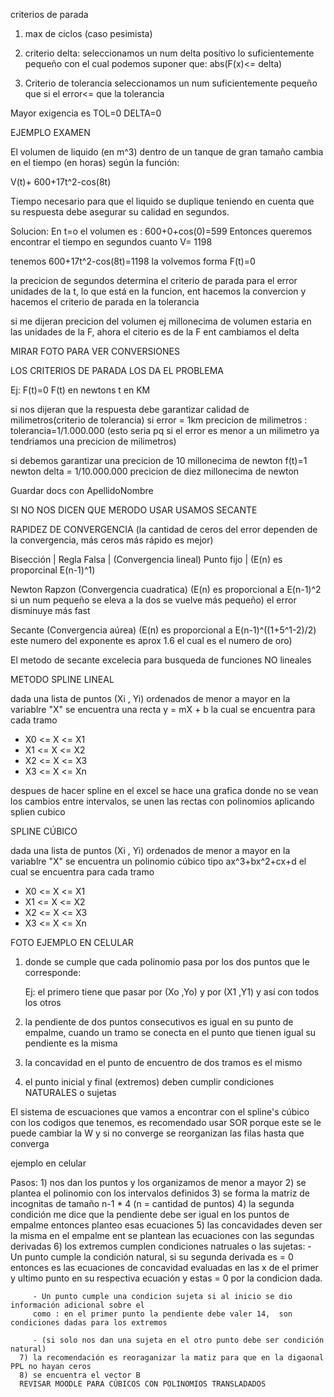  
criterios de parada

1. max de ciclos (caso pesimista)

2. criterio delta: 
 seleccionamos un num delta posítivo lo suficientemente pequeño 
 con el cual podemos suponer que: abs(F(x)<= delta)
 
3. Criterio de tolerancia 
 seleccionamos un num suficientemente pequeño que si el 
 error<= que la tolerancia 

 Mayor exigencia es TOL=0 DELTA=0
 
 EJEMPLO EXAMEN

 El volumen de liquido (en m^3) dentro de un tanque de gran tamaño cambia en el tiempo (en horas) según la función:
   
  V(t)+ 600+17t^2-cos(8t)

 Tiempo necesario para que el liquido se duplique teniendo en cuenta que su respuesta debe asegurar su calidad en segundos. 

 Solucion:
  En t=o el volumen es : 600+0+cos(0)=599
  Entonces queremos encontrar el tiempo en segundos cuanto V= 1198

   tenemos   600+17t^2-cos(8t)=1198 la volvemos forma F(t)=0

la precicion de segundos determina el criterio de parada para el error unidades de la t, lo que está en la funcion, ent hacemos la convercion y hacemos el criterio de parada en la tolerancia 

si me dijeran precicion del volumen ej millonecima de volumen estaria en las unidades de la F, ahora el citerio es de la F ent cambiamos el delta

MIRAR FOTO PARA VER CONVERSIONES 

LOS CRITERIOS DE PARADA LOS DA EL PROBLEMA


Ej: F(t)=0
F(t) en newtons
t en KM

si nos dijeran que la respuesta debe garantizar calidad de milimetros(criterio de tolerancia)
si error = 1km
precicion de milimetros : tolerancia=1/1.000.000 (esto seria pq si el error es menor a un milimetro ya tendriamos una precicion de milimetros)

si debemos garantizar una precicion de 10 millonecima de newton 
 f(t)=1 newton 
 delta = 1/10.000.000 precicion de diez millonecima de newton

Guardar docs con ApellidoNombre

SI NO NOS DICEN QUE MERODO USAR USAMOS SECANTE 

RAPIDEZ DE CONVERGENCIA (la cantidad de ceros del error dependen de la convergencia, más ceros más rápido es mejor) 

   Bisección     |
   Regla Falsa   | (Convergencia lineal)
   Punto fijo    |
   (E(n) es proporcinal  E(n-1)^1)


   Newton Rapzon (Convergencia cuadratica)
   (E(n) es proporcional a E(n-1)^2 si un num pequeño se eleva a la dos se vuelve más pequeño)
   el error disminuye más fast

   Secante (Convergencia aúrea)
   (E(n) es proporcional a E(n-1)^((1+5^1-2)/2) este numero del exponente es aprox 1.6 el cual es el numero de oro)

   El metodo de secante excelecia para busqueda de funciones NO lineales

   METODO SPLINE LINEAL

  dada una lista de puntos (Xi , Yi) ordenados de menor a mayor en la variablre "X" se encuentra una recta 
  y = mX + b la  cual se encuentra para cada tramo 
   
   - X0 <= X <= X1
   - X1 <= X <= X2
   - X2 <= X <= X3
   - X3 <= X <= Xn

   despues de hacer spline en el excel se hace una grafica donde no se vean los cambios entre intervalos, se unen las rectas con polinomios aplicando splien cubico 

   SPLINE CÚBICO 

   dada una lista de puntos (Xi , Yi) ordenados de menor a mayor en la variablre "X" se encuentra un polinomio cúbico tipo ax^3+bx^2+cx+d el cual se encuentra para cada tramo 

   - X0 <= X <= X1
   - X1 <= X <= X2
   - X2 <= X <= X3
   - X3 <= X <= Xn
   
   FOTO EJEMPLO EN CELULAR

   1) donde se cumple que cada polinomio pasa por los dos puntos que le corresponde:

      Ej: el primero tiene que pasar por (Xo ,Yo) y por  (X1 ,Y1) y así con todos los otros 

   2) la pendiente de dos puntos consecutivos es igual en su punto de empalme,  cuando un tramo se conecta en el punto que tienen igual su pendiente es la misma

   3) la concavidad en el punto de encuentro de dos tramos es el mismo 

   4) el punto inicial y final (extremos) deben cumplir condiciones NATURALES o sujetas 

   El sistema de escuaciones que vamos a encontrar con el spline's cúbico con los codigos que tenemos, es recomendado usar SOR porque este se le puede cambiar la W y si no converge se reorganizan las filas hasta que converga 

   ejemplo en celular

   Pasos: 
      1) nos dan los puntos y los organizamos de menor a mayor 
      2) se plantea el polinomio con los intervalos definidos
      3) se forma la matriz de incognitas de tamaño n-1 * 4 (n = cantidad de puntos)
      4) la segunda condición me dice que la pendiente debe ser igual en los puntos de empalme entonces planteo esas ecuaciones 
      5) las concavidades deven ser la misma en el empalme ent se plantean las ecuaciones con las segundas derivadas
      6) los extremos cumplen condiciones natruales o las sujetas:
         - Un punto cumple la condición natural, si su segunda derivada es = 0 entonces es las ecuaciones de concavidad evaluadas en las x de el primer y ultimo punto en su respectiva ecuación y estas = 0 por la condicion dada.

         - Un punto cumple una condicion sujeta si al inicio se dio información adicional sobre el
         como : en el primer punto la pendiente debe valer 14,  son condiciones dadas para los extremos

         - (si solo nos dan una sujeta en el otro punto debe ser condición natural)
      7) la recomendación es reoraganizar la matiz para que en la digaonal PPL no hayan ceros
      8) se encuentra el vector B 
      REVISAR MOODLE PARA CÚBICOS CON POLINOMIOS TRANSLADADOS 